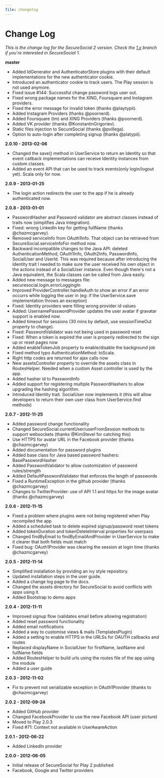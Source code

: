 ```yaml
---
file: changelog
---
```

# Change Log

*This is the change log for the SecureSocial 2 version. Check the [1.x](https://github.com/jaliss/securesocial/tree/1.x) branch if you're interested in SecureSocial 1.*

**master**

- Added IdGenerator and AuthenticatorStore plugins with their default implementations for the new authenticator cookie.
- Introduced an authenticator cookie to track users. The Play session is not used anymore.
- Fixed issue #144: Successful change password logs user out.
- Fixed wrong package names for the XING, Foursquare and Instagram providers.
- Fixed the error message for invalid token (thanks @playtypii).
- Added Instagram Providers (thanks @poornerd).
- Added Foursquare (tm) and XING Providers (thanks @poornerd).
- Added VK provider (thanks @KonstantinGrigoriev).
- Static files injection to SecureSocial (thanks @pvillega).
- Option to auto-login after completing signup (thanks @platypii).

**2.0.10  - 2013-02-06**

- Changed the save() method in UserService to return an Identity so that event callback implementations can receive Identity instances from custom classes.
- Added an event API that can be used to track events(only login/logout yet). Scala only for now.

**2.0.9   - 2013-01-25**

- The login action redirects the user to the app if he is already authenticated now.


**2.0.8   - 2013-01-01**

- PasswordHasher and Password validator are abstract classes instead of traits now (simplifies Java integration).
- Fixed: wrong LinkedIn key for getting fullName (thanks @chazmcgarvey).
- Removed serviceInfo from OAuth1Info. That object can be retrieved from SecureSocial.serviceInfoFor method now.
- Backward incompatible changes to the Java API: deleted AuthenticationMethod, OAuth1Info, OAuth2Info, PasswordInfo, SocialUser and UserId. This was required because after introducing the Identity trait I needed to make sure the user received his own object in the actions instead of a SocialUser instance.  Even though there's not a Java equivalent, the Scala classes can be called from Java easily.
- Added new message to messages file: securesocial.login.errorLoggingIn
- Improved ProviderController.handleAuth to show an error if an error occurrs while logging the user in (eg: if the UserService.save implementation throws an exception)
- Fixed: Identity providers were filling wrong provider id values
- Added: UsernamePasswordProvider updates the user avatar if gravatar support is enabled now.
- Added timeout for sessions (30 mins by default, use sessionTimeOut property to change).
- Fixed: PasswordValidator was not being used in password reset
- Fixed: When a token is expired the user is properly redirected to the sign up or reset pages now
- Added enableTokenJob property to enable/disable the background job
- Fixed method typo AuthenticationMethod: toScala.
- Right http codes are returned for ajax calls now
- New assetsController property to override the assets class in RoutesHelper. Needed when a custom Asset controller is used by the app.
- Added hasher id to PasswordInfo
- Added support for registering multiple PasswordHashers to allow upgrading the hashing algorithm.
- Introduced Identity trait. SocialUser now implements it (this will allow developers to return their own user class from UserService.find methods)

**2.0.7   - 2012-11-25**

- Added password change functionality
- Changed SecureSocial.currentUser/userFromSession methods to support websockets (thanks @KimStevel for catching this)
- Use HTTPS for avatar URL in the Facebook provider (thanks @chazmcgarvey)
- Added documentation for password plugins
- Added base class for Java based password hashers: BasePasswordHasher
- Added PasswordValidator to allow customization of password rules/strength
- Added DefaultPasswordValidator that enforces the length of passwords
- Fixed a RuntimeException in the github provider (thanks @chazmcgarvey)
- Changes to TwitterProvider: use of API 1.1 and https for the image avatar (thanks @chazmcgarvey)

**2.0.6 - 2012-11-15**

- Fixed a problem where plugins were not being registered when Play recompiled the app
- Added a scheduled task to delete expired signup/password reset tokens
- Added tokenDuration and tokenDeleteInterval properties for userpass
- Changed findByEmail to findByEmailAndProvider in UserService to make it clearer that both fields must match
- Fixed bug: OAuth1Provider was clearing the session at login time (thanks @chazmcgarvey)

**2.0.5 - 2012-11-14**

- Simplified installation by providing an ivy style repository.
- Updated installation steps in the user guide.
- Added a change log page to the docs.
- Changed the assets directory for SecureSocial to avoid conflicts with apps using it.
- Added Bootstrap to demo apps

**2.0.4 - 2012-11-11**

- Improved signup flow (validates email before allowing registration)
- Added reset password functionality
- Added email notifications
- Added a way to customise views  & mails (TemplatesPlugin)
- Added a setting to enable HTTPS in the URLSs for OAUTH callbacks and routes
- Replaced displayName in SocialUser for firstName, lastName and fullName fields
- Added RoutesHelper to build urls using the routes file of the app using the module
- Added a user guide

**2.0.3 - 2012-11-02**

- Fix to prevent not serializable exception in OAuth1Provider (thanks to @chazmcgarvey)

**2.0.2 - 2012-09-24**

- Added GitHub provider
- Changed FacebookProvider to use the new Facebook API (user picture)
- Moved to Play 2.0.3
- Fixed #71: Context not available in UserAwareAction

**2.0.1 - 2012-06-22**

- Added LinkedIn provider

**2.0.0   - 2012-06-05**

- Initial release of SecureSocial for Play 2 published
- Facebook, Google and Twitter providers


